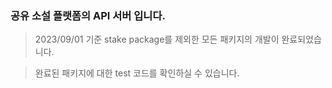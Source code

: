 ### 공유 소설 플랫폼의 API 서버 입니다.

> 2023/09/01 기준 stake package를 제외한 모든 패키지의 개발이 완료되었습니다.

> 완료된 패키지에 대한 test 코드를 확인하실 수 있습니다.